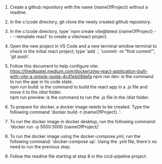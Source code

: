1. Create a github repository with the name {nameOfProject} without a readme.

2. In the c:\\code directory, git clone the newly created github repository. 

3. In the c:\\code directory, type 'npm create vite@latest {nameOfProject} -- --template react' to create a vite/react project.

4. Open the new project in VS Code and a new terminal window terminal to check in the initial react project, type 'add .', 'commit -m "first commit"', 'git push'.

5. Follow this document to help configure vite: https://thedkpatel.medium.com/dockerizing-react-application-built-with-vite-a-simple-guide-4c41eb09defa
    npm run dev: is the command to run the app in its code state.  
    npm run build: is the command to build the react app in a .js file and move it to the /dist folder.  
    npm run preview: is the command to run the .js file in the /dist folder.

6. To prepare for docker, a docker image needs to be created.  Type the following command 'docker build -t {nameOfProject} .'.  

7. To run the docker image in docker desktop, run the following command: 'docker run -p 5000:3000 {nameOfProject}'

8. To run the docker image using the docker-compose.yml, run the following command: 'docker-compose up'.  Using the .yml file, there's no need to run the previous step.  

9. Follow the readme file starting at step 8 in the cicd-pipeline project.



